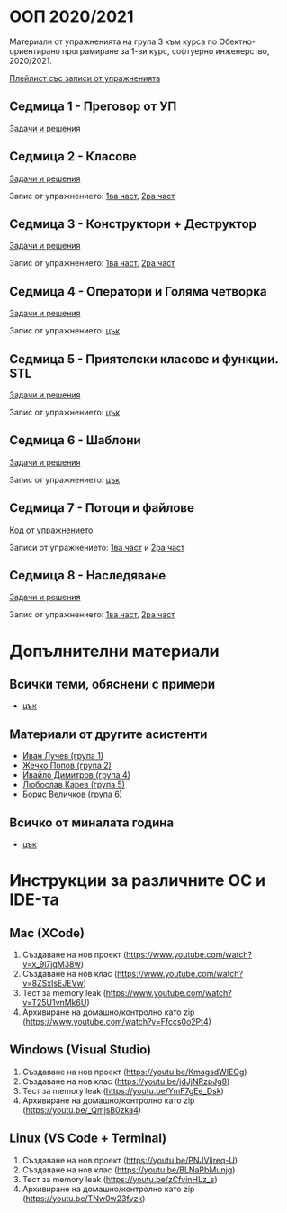 # ООП 2020/2021

Материали от упражненията на група 3 към курса по Обектно-ориентирано програмиране за 1-ви курс, софтуерно инженерство, 2020/2021.

[Плейлист със записи от упражненията](https://www.youtube.com/playlist?list=PL7iLCIKeRWYeSmzbF7DsvVBuXJJsCyk7v)

## Седмица 1 - Преговор от УП

[Задачи и решения](week1)

## Седмица 2 - Класове

[Задачи и решения](week2)

Запис от упражнението: [1ва част](https://www.youtube.com/watch?v=ww5aVP-7Gc0), [2ра част](https://www.youtube.com/watch?v=urqDEqyZOXg)

## Седмица 3 - Конструктори + Деструктор

[Задачи и решения](week3)

Запис от упражнението: [1ва част](https://www.youtube.com/watch?v=CJ6qqTD3Dko), [2ра част](https://www.youtube.com/watch?v=YwdgFJgin24)

## Седмица 4 - Оператори и Голяма четворка

[Задачи и решения](week4)

Запис от упражнението: [цък](https://youtu.be/vpfRq2SLACQ)

## Седмица 5 - Приятелски класове и функции. STL

[Задачи и решения](week5)

Запис от упражнението: [цък](https://youtu.be/iwcRi5yuAys)

## Седмица 6 - Шаблони

[Задачи и решения](week6)

Запис от упражнението: [цък](https://www.youtube.com/watch?v=i0BfRSRY9QY)

## Седмица 7 - Потоци и файлове

[Код от упражнението](week7)

Записи от упражнението: [1ва част](https://youtu.be/8tXSgVCMhM0) и [2ра част](https://youtu.be/UziZLlYOIJM)

## Седмица 8 - Наследяване

[Задачи и решения](week8)

Запис от упражнението: [1ва част](https://www.youtube.com/watch?v=Ez8Aq6aOLwQ), [2ра част](https://www.youtube.com/watch?v=tdsuLQyRS-Q)

# Допълнителни материали

## Всички теми, обяснени с примери
* [цък](https://github.com/SI-FMI-2019/OOP-2020/tree/master/group1/%D0%A2%D0%B5%D0%BC%D0%B8)

## Материали от другите асистенти
* [Иван Лучев (група 1)](https://github.com/luchev/uni-object-oriented-programming-2021)
* [Жечко Попов (група 2)](https://github.com/zspopov/si-oop-2021-group-2)
* [Ивайло Димитров (група 4)](https://github.com/dimitrov570/oop2021)
* [Любослав Карев (група 5)](https://github.com/lyubolp/OOP-SI-2021)
* [Борис Величков (група 6)](https://github.com/BorisVelichkov/fmi-se-oop-2021)

## Всичко от миналата година
* [цък](https://github.com/SI-FMI-2019/OOP-2020)

# Инструкции за различните ОС и IDE-та

## Mac (XCode)
1. Създаване на нов проект (https://www.youtube.com/watch?v=x_9l7jqM38w)
2. Създаване на нов клас (https://www.youtube.com/watch?v=8ZSxIsEJEVw)
3. Тест за memory leak (https://www.youtube.com/watch?v=T25U1vnMk6U)
4. Архивиране на домашно/контролно като zip (https://www.youtube.com/watch?v=Ffccs0o2Pt4)

## Windows (Visual Studio)
1. Създаване на нов проект (https://youtu.be/KmagsdWIEOg)
2. Създаване на нов клас (https://youtu.be/jdJjNRzpJg8)
3. Тест за memory leak (https://youtu.be/YmF7gEe_Dsk)
4. Архивиране на домашно/контролно като zip (https://youtu.be/_QmjsB0zka4)

## Linux (VS Code + Terminal)
1. Създаване на нов проект (https://youtu.be/PNJVljreq-U)
2. Създаване на нов клас (https://youtu.be/BLNaPbMunjg)
3. Тест за memory leak (https://youtu.be/zCfvinHLz_s)
4. Архивиране на домашно/контролно като zip (https://youtu.be/TNw0w23fyzk)
